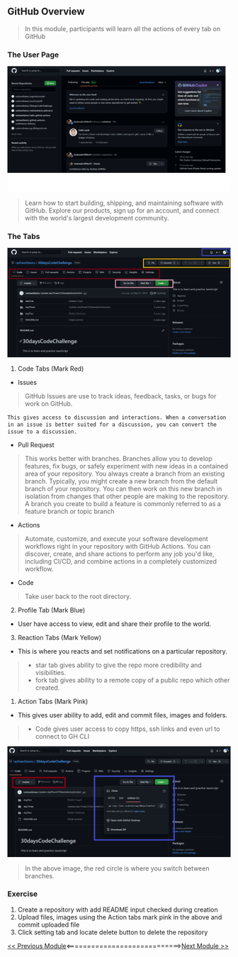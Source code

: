 ## GitHub Overview

>   In this module, participants will learn all the actions of every tab on GitHub

### The User Page


![Landing](./vscode-pack/github-landing.png)

>   Learn how to start building, shipping, and maintaining software with GitHub. Explore our products, sign up for an account, and connect with the world's largest development community.

### The Tabs 

![Tabs](./vscode-pack/tabs.png)

1.  Code Tabs (Mark Red)

-   Issues
>    GitHub Issues are use to track ideas, feedback, tasks, or bugs for work on GitHub.

    This gives access to discussion and interactions. When a conversation in an issue is better suited for a discussion, you can convert the issue to a discussion.

-   Pull Request

>   This works better with branches. Branches allow you to develop features, fix bugs, or safely experiment with new ideas in a contained area of your repository. You always create a branch from an existing branch. Typically, you might create a new branch from the default branch of your repository. You can then work on this new branch in isolation from changes that other people are making to the repository. A branch you create to build a feature is commonly referred to as a feature branch or topic branch

-   Actions

>   Automate, customize, and execute your software development workflows right in your repository with GitHub Actions. You can discover, create, and share actions to perform any job you'd like, including CI/CD, and combine actions in a completely customized workflow.

-   Code

> Take user back to the root directory.

2.  Profile Tab (Mark Blue)

-   User have access to view, edit and share their profile to the world.

3.  Reaction Tabs (Mark Yellow)

-   This is where you reacts and set notifications on a particular repository.

>   -   star tab gives ability to give the repo more credibility and visibilities.
>   -   fork tab gives ability to a remote copy of a public repo which other created. 

1.  Action Tabs (Mark Pink)

-   This gives user ability to add, edit and commit files, images and folders.

>   -   Code gives user access to copy https, ssh links and even url to connect to GH CLI 

![code tabs](./vscode-pack/tabs-code.png)

>   In the above image, the red circle is where you switch between branches.

### Exercise

1.  Create a repository with add README input checked during creation
2.  Upload files, images using the Action tabs mark pink in the above and commit uploaded file
3.  Click setting tab and locate delete button to delete the repository


[<< Previous Module](4-git-in-vscode.md)<============================>[Next Module >>](6-mdx-conclusion.md)